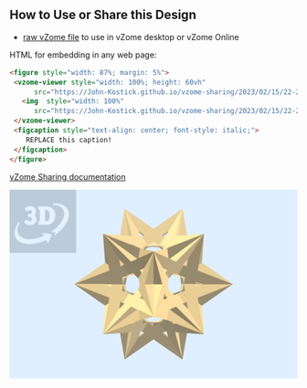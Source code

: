 
## How to Use or Share this Design

 - [raw vZome file](<https://raw.githubusercontent.com/John-Kostick/vzome-sharing/main/2023/02/15/22-29-30-5-Tetrahedrons/5-Tetrahedrons.vZome>) to use in vZome desktop or vZome Online
 
 HTML for embedding in any web page:
 ```html
<figure style="width: 87%; margin: 5%">
  <vzome-viewer style="width: 100%; height: 60vh"
       src="https://John-Kostick.github.io/vzome-sharing/2023/02/15/22-29-30-5-Tetrahedrons/5-Tetrahedrons.vZome" >
    <img  style="width: 100%"
       src="https://John-Kostick.github.io/vzome-sharing/2023/02/15/22-29-30-5-Tetrahedrons/5-Tetrahedrons.png" >
  </vzome-viewer>
  <figcaption style="text-align: center; font-style: italic;">
     REPLACE this caption!
  </figcaption>
</figure>
 ```

[vZome Sharing documentation](https://vzome.github.io/vzome/sharing.html#how-it-works)

![Image](<5-Tetrahedrons.png>)

